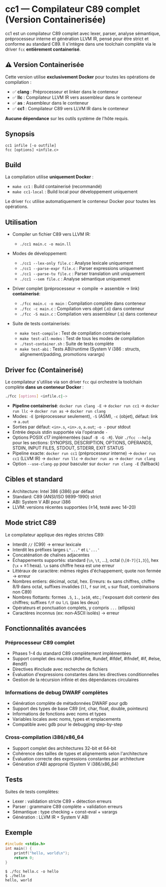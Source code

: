 # cc1 — Compilateur C89 complet (Version Containerisée)

cc1 est un compilateur C89 complet avec lexer, parser, analyse sémantique, préprocesseur interne et génération LLVM IR, pensé pour être strict et conforme au standard C89. Il s'intègre dans une toolchain complète via le driver `fcc` **entièrement containerisé**.

## ⚠️ Version Containerisée

Cette version utilise **exclusivement Docker** pour toutes les opérations de compilation :
- ✅ **clang** : Préprocesseur et linker dans le conteneur
- ✅ **llc** : Compilateur LLVM IR vers assembleur dans le conteneur  
- ✅ **as** : Assembleur dans le conteneur
- ✅ **cc1** : Compilateur C89 vers LLVM IR dans le conteneur

**Aucune dépendance** sur les outils système de l'hôte requis.

## Synopsis

```
cc1 infile [-o outfile]
fcc [options] <infile.c>
```

## Build

La compilation utilise **uniquement Docker** :
- `make cc1` : Build containerisé (recommandé)
- `make cc1-local` : Build local pour développement uniquement

Le driver `fcc` utilise automatiquement le conteneur Docker pour toutes les opérations.

## Utilisation

- Compiler un fichier C89 vers LLVM IR:
  - `./cc1 main.c -o main.ll`

- Modes de développement:
  - `./cc1 --lex-only file.c` : Analyse lexicale uniquement
  - `./cc1 --parse-expr file.c` : Parser expressions uniquement  
  - `./cc1 --parse-tu file.c` : Parser translation unit uniquement
  - `./cc1 --sem file.c` : Analyse sémantique uniquement

- Driver complet (préprocesseur → compile → assemble → link) **containerisé**:
  - `./fcc main.c -o main` : Compilation complète dans conteneur
  - `./fcc -c main.c` : Compilation vers objet (.o) dans conteneur
  - `./fcc -S main.c` : Compilation vers assembleur (.s) dans conteneur

- Suite de tests containerisés:
  - `make test-compile` : Test de compilation containerisée
  - `make test-all-modes` : Test de tous les modes de compilation
  - `./test-container.sh` : Suite de tests complète
  - `make test-abi` : Tests ABI/runtime (System V i386 : structs, alignement/padding, promotions varargs)

## Driver fcc (Containerisé)

Le compilateur s'utilise via son driver `fcc` qui orchestre la toolchain complète **dans un conteneur Docker** :

```bash
./fcc [options] <infile.c|->
```

- **Pipeline containerisé**: `docker run clang -E` → `docker run cc1` → `docker run llc` → `docker run as` → `docker run clang`
- Modes: `-E` (préprocesseur seulement), `-S` (ASM), `-c` (objet), défaut: link → `a.out`
- Sorties par défaut: `<in>.s`, `<in>.o`, `a.out`; `-o -` pour stdout
- Entrée depuis stdin supportée via l'opérande `-`
- Options POSIX c17 implémentées (sauf `-B -G -R`). Voir `./fcc --help` pour les sections: SYNOPSIS, DESCRIPTION, OPTIONS, OPERANDS, STDIN, INPUT FILES, STDOUT, STDERR, EXIT STATUS
- Pipeline exacte: `docker run cc1` (préprocesseur interne) → `docker run cc1` (LLVM IR) → `docker run llc` → `docker run as` → `docker run clang`
- Option `--use-clang-pp` pour basculer sur `docker run clang -E` (fallback)

## Cibles et standard

- Architecture: Intel 386 (i386) par défaut
- Standard: C89 (ANSI/ISO 9899-1990) strict
- ABI: System V ABI pour i386
- LLVM: versions récentes supportées (≥14, testé avec 14–20)

## Mode strict C89

Le compilateur applique des règles strictes C89:
- Interdit `//` (C99) → erreur lexicale
- Interdit les préfixes larges `L"..."` et `L'...'`
- Concaténation de chaînes adjacentes
- Échappements supportés: standard (`\n`, `\t`, …), octal (`\[0-7]{1,3}`), hex (`\x` + ≥1 hexa). `\x` sans chiffre hexa est une erreur
- Littéraux de caractère: mêmes règles d'échappement; quote non fermée → erreur
- Nombres entiers: décimal, octal, hex. Erreurs: `0x` sans chiffres, chiffre 8/9 dans octal, suffixes invalides (`ll`, `f` sur int, `u` sur float, combinaisons non C89)
- Nombres flottants: formes `.5`, `1.`, `1e10`, etc.; l'exposant doit contenir des chiffres; suffixes `f/F` ou `l/L` (pas les deux)
- Opérateurs et ponctuation complets, y compris `...` (ellipsis)
- Caractères inconnus (ex: non‑ASCII isolés) → erreur

## Fonctionnalités avancées

### Préprocesseur C89 complet
- Phases 1-4 du standard C89 complètement implémentées
- Support complet des macros (#define, #undef, #ifdef, #ifndef, #if, #else, #endif)
- Directives #include avec recherche de fichiers  
- Évaluation d'expressions constantes dans les directives conditionnelles
- Gestion de la récursion infinie et des dépendances circulaires

### Informations de debug DWARF complètes
- Génération complète de métadonnées DWARF pour gdb
- Support des types de base C89 (int, char, float, double, pointeurs)
- Informations de fonctions avec noms et types
- Variables locales avec noms, types et emplacements
- Compatible avec gdb pour le debugging step-by-step

### Cross-compilation i386/x86_64
- Support complet des architectures 32-bit et 64-bit
- Cohérence des tailles de types et alignements selon l'architecture
- Évaluation correcte des expressions constantes par architecture
- Génération d'ABI approprié (System V i386/x86_64)

## Tests

Suites de tests complètes:
- Lexer : validation stricte C89 + détection erreurs
- Parser : grammaire C89 complète + validation erreurs
- Sémantique : type checking + const-eval + varargs
- Génération : LLVM IR + System V ABI

## Exemple

```c
#include <stdio.h>
int main() {
    printf("hello, world\n");
    return 0;
}
```

```
$ ./fcc hello.c -o hello
$ ./hello
hello, world
```
